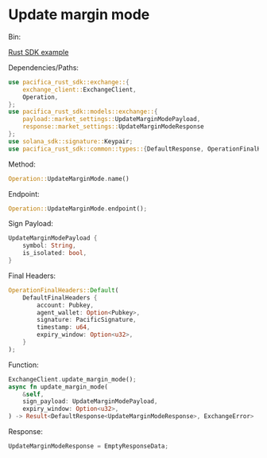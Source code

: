 # Update margin mode

Bin:&#x20;

[Rust SDK example](../../../src/bin/update_margin_mode.rs)

Dependencies/Paths:

```rust
use pacifica_rust_sdk::exchange::{
    exchange_client::ExchangeClient,
    Operation,
};
use pacifica_rust_sdk::models::exchange::{
    payload::market_settings::UpdateMarginModePayload,
    response::market_settings::UpdateMarginModeResponse
};
use solana_sdk::signature::Keypair;
use pacifica_rust_sdk::common::types::{DefaultResponse, OperationFinalHeaders, DefaultFinalHeaders};
```

Method:

```rust
Operation::UpdateMarginMode.name()
```

Endpoint:

```rust
Operation::UpdateMarginMode.endpoint();
```

Sign Payload:

```rust
UpdateMarginModePayload {
    symbol: String,
    is_isolated: bool,
}
```

Final Headers:

```rust
OperationFinalHeaders::Default(
    DefaultFinalHeaders {
        account: Pubkey,
        agent_wallet: Option<Pubkey>,
        signature: PacificSignature,
        timestamp: u64,
        expiry_window: Option<u32>,
    }
);
```

Function:

```rust
ExchangeClient.update_margin_mode();
async fn update_margin_mode(
    &self,
    sign_payload: UpdateMarginModePayload,
    expiry_window: Option<u32>,
) -> Result<DefaultResponse<UpdateMarginModeResponse>, ExchangeError>
```

Response:

```rust
UpdateMarginModeResponse = EmptyResponseData;
```
